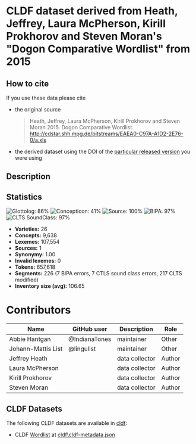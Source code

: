 # CLDF dataset derived from Heath, Jeffrey, Laura McPherson, Kirill Prokhorov and Steven Moran's "Dogon Comparative Wordlist" from 2015

## How to cite

If you use these data please cite
- the original source
  > Heath, Jeffrey, Laura McPherson, Kirill Prokhorov and Steven Moran 2015. Dogon Comparative Wordlist. http://cdstar.shh.mpg.de/bitstreams/EAEA0-C97A-A1D2-2E76-0/a.xls
- the derived dataset using the DOI of the [particular released version](../../releases/) you were using

## Description


## Statistics


![Glottolog: 86%](https://img.shields.io/badge/Glottolog-86%25-yellowgreen.svg "Glottolog: 86%")
![Concepticon: 41%](https://img.shields.io/badge/Concepticon-41%25-red.svg "Concepticon: 41%")
![Source: 100%](https://img.shields.io/badge/Source-100%25-brightgreen.svg "Source: 100%")
![BIPA: 97%](https://img.shields.io/badge/BIPA-97%25-green.svg "BIPA: 97%")
![CLTS SoundClass: 97%](https://img.shields.io/badge/CLTS%20SoundClass-97%25-green.svg "CLTS SoundClass: 97%")

- **Varieties:** 26
- **Concepts:** 9,638
- **Lexemes:** 107,554
- **Sources:** 1
- **Synonymy:** 1.00
- **Invalid lexemes:** 0
- **Tokens:** 657,618
- **Segments:** 226 (7 BIPA errors, 7 CTLS sound class errors, 217 CLTS modified)
- **Inventory size (avg):** 106.65

# Contributors

Name | GitHub user | Description | Role
--- | --- | --- | ---
Abbie Hantgan | @IndianaTones | maintainer | Other
Johann-Mattis List | @lingulist | maintainer | Other
Jeffrey Heath | | data collector | Author
Laura McPherson | | data collector | Author
Kirill Prokhorov | | data collector | Author
Steven Moran | | data collector | Author




## CLDF Datasets

The following CLDF datasets are available in [cldf](cldf):

- CLDF [Wordlist](https://github.com/cldf/cldf/tree/master/modules/Wordlist) at [cldf\cldf-metadata.json](cldf\cldf-metadata.json)